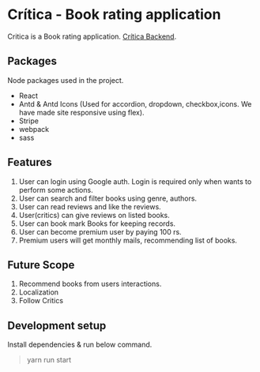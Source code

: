 # Crítica - Book rating application

Critica is a Book rating application. [Crítica Backend](https://github.com/sameer-555/critica-backend).


## Packages
Node packages used in the project.
 - React
 - Antd & Antd Icons (Used for accordion, dropdown, checkbox,icons. We have made site responsive using flex).
 - Stripe
 - webpack
 - sass

## Features
1. User can login using Google auth. Login is required only when wants to perform some actions.
2. User can search and filter books using genre, authors.
3. User can read reviews and like the reviews.
4. User(critics) can give reviews on listed books.
5. User can book mark Books for keeping records.
6. User can become premium user by paying 100 rs.
7. Premium users will get monthly mails, recommending list of books.

## Future Scope
1. Recommend books from users interactions.
2. Localization
3. Follow Critics

## Development setup

Install dependencies & run below command.
> yarn run start

